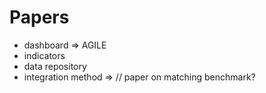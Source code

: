 
# Papers

 - dashboard => AGILE
 - indicators
 - data repository
 - integration method => // paper on matching benchmark?


